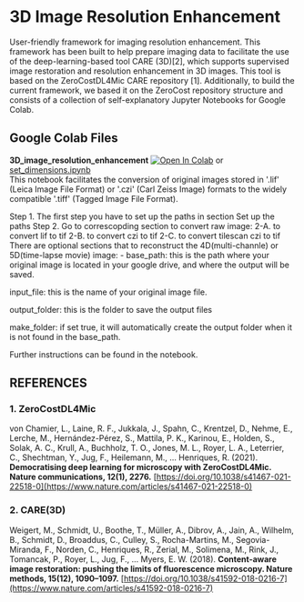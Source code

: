 # 3D Image Resolution Enhancement

User-friendly framework for imaging resolution enhancement. This framework has been built to help prepare imaging data to facilitate the use of the deep-learning-based tool CARE (3D)[2], which supports supervised image restoration and resolution enhancement in 3D images. This tool is based on the ZeroCostDL4Mic CARE repository [1]. Additionally, to build the current framework, we based it on the ZeroCost repository structure and consists of a collection of self-explanatory Jupyter Notebooks for Google Colab.


## Google Colab Files
**3D_image_resolution_enhancement** [![Open In Colab](https://colab.research.google.com/assets/colab-badge.svg)](https://colab.research.google.com/drive/1gp6wwgfXoAKGWdehBVKbYdGabOzMS009?authuser=1) or [set_dimensions.ipynb](Colab_notebooks/set_dimensions.ipynb)\
This notebook facilitates the conversion of original images stored in '.lif' (Leica Image File Format) or '.czi' (Carl Zeiss Image) formats to the widely compatible '.tiff' (Tagged Image File Format).

Step 1. The first step you have to set up the paths in section
Set up the paths
Step 2. Go to correscopding section to convert raw image:
2-A. to convert lif to tif
2-B. to convert czi to tif
2-C. to convert tilescan czi to tif
There are optional sections that to reconstruct the 4D(multi-channle) or 5D(time-lapse movie) image: -
base_path: this is the path where your original image is located in your google drive, and where the output will be saved.

input_file: this is the name of your original image file.

output_folder: this is the folder to save the output files

make_folder: if set true, it will automatically create the output folder when it is not found in the base_path.

Further instructions can be found in the notebook.

## REFERENCES
### 1. ZeroCostDL4Mic
von Chamier, L., Laine, R. F., Jukkala, J., Spahn, C., Krentzel, D., Nehme, E., Lerche, M., Hernández-Pérez, S., Mattila, P. K., Karinou, E., Holden, S., Solak, A. C., Krull, A., Buchholz, T. O., Jones, M. L., Royer, L. A., Leterrier, C., Shechtman, Y., Jug, F., Heilemann, M., … Henriques, R. (2021). **Democratising deep learning for microscopy with ZeroCostDL4Mic. Nature communications, 12(1), 2276.**
[https://doi.org/10.1038/s41467-021-22518-0](https://www.nature.com/articles/s41467-021-22518-0)
### 2. CARE(3D)
Weigert, M., Schmidt, U., Boothe, T., Müller, A., Dibrov, A., Jain, A., Wilhelm, B., Schmidt, D., Broaddus, C., Culley, S., Rocha-Martins, M., Segovia-Miranda, F., Norden, C., Henriques, R., Zerial, M., Solimena, M., Rink, J., Tomancak, P., Royer, L., Jug, F., … Myers, E. W. (2018). **Content-aware image restoration: pushing the limits of fluorescence microscopy. Nature methods, 15(12), 1090–1097.** 
[https://doi.org/10.1038/s41592-018-0216-7](https://www.nature.com/articles/s41592-018-0216-7)
